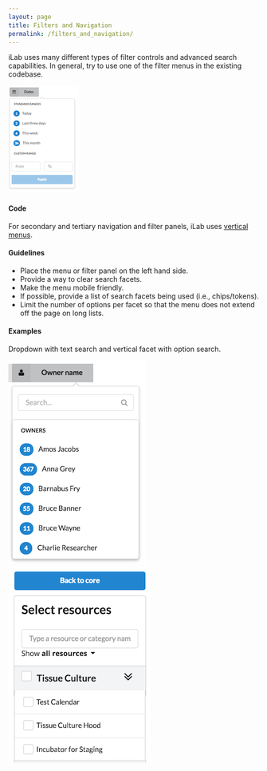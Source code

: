 ```yaml
---
layout: page
title: Filters and Navigation
permalink: /filters_and_navigation/
---
```


iLab uses many different types of filter controls and advanced search capabilities. In general, try to use one of the filter menus in the existing codebase.

![image](/images/filter-dates.png)

#### Code
For secondary and tertiary navigation and filter panels, iLab uses [vertical menus](http://semantic-ui.com/collections/menu.html#vertical-menu).

#### Guidelines
- Place the menu or filter panel on the left hand side.
- Provide a way to clear search facets.
- Make the menu mobile friendly.
- If possible, provide a list of search facets being used (i.e., chips/tokens).
- Limit the number of options per facet so that the menu does not extend off the page on long lists.

#### Examples
Dropdown with text search and vertical facet with option search.

![image](/images/filter-search-facet.png)![image](/images/filter-menu.png)


